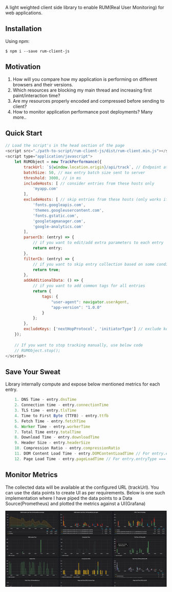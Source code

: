 A light weighted client side library to enable RUM(Real User Monitoring) for web applications.

## Installation

Using npm:
```shell
$ npm i --save rum-client-js
```

## Motivation
1. How will you compare how my application is performing on different browsers and their versions.
2. Which resources are blocking my main thread and increasing first paint/interaction time?
3. Are my resources properly encoded and compressed before sending to client?
4. How to monitor application performance post deployments?
    Many more..

## Quick Start
```js
// Load the script's in the head section of the page
<script src="./path-to-script/rum-client-js/dist/rum-client.min.js"></script>
<script type="application/javascript">
    let RUMObject = new TrackPerformance({
        trackUrl: `${window.location.origin}/api/track`, // Endpoint at which collected data is sent
        batchSize: 50, // max entry batch size sent to server
        threshold: 3000, // in ms
        includeHosts: [ // consider entries from these hosts only
            'myapp.com'
        ],
        excludeHosts: [ // skip entries from these hosts (only works if includeHosts is not given)
            'fonts.googleapis.com',
            'themes.googleusercontent.com',
            'fonts.gstatic.com',
            'googletagmanager.com',
            'google-analytics.com'
        ],
        parserCb: (entry) => {
            // if you want to edit/add extra parameters to each entry
            return entry;
        },
        filterCb: (entry) => {
            // if you want to skip entry collection based on some condition
            return true;
        },
        addAdditionalData: () => {
            // if you want to add common tags for all entries
            return {
                tags: {
                    "user-agent": navigator.userAgent,
                    "app-version": "1.0.0"
                }
            };
        },
        excludeKeys: ['nextHopProtocol', 'initiatorType'] // exclude keys from each entry
    });

    // If you want to stop tracking manually, use below code
    // RUMObject.stop();
</script>
```
## Save Your Sweat
Library internally compute and expose below mentioned metrics for each entry.
```js
    1. DNS Time - entry.dnsTime
    2. Connection time - entry.connectionTime
    3. TLS time - entry.tlsTime
    4. Time to First Byte (TTFB) - entry.ttfb
    5. Fetch Time - entry.fetchTime
    6. Worker Time - entry.workerTime
    7. Total Time entry.totalTime
    8. Download Time - entry.downloadTime
    9. Header Size - entry.headerSize
    10. Compression Ratio - entry.compressionRatio
    11. DOM Content Load Time - entry.DOMContentLoadTime // For entry.entryType === "navigation"
    12. Page Load Time - entry.pageLoadTime // For entry.entryType === "navigation"
```

## Monitor Metrics
The collected data will be available at the configured URL (trackUrl). You can use the data points to create UI as per requirements. Below is one such implementation where I have piped the data points to a Data Source(Prometheus) and plotted the metrics against a UI(Grafana)

![Metrics](https://raw.githubusercontent.com/pushkar0108/rum-client-js/master/resources/metrics.jpg)
